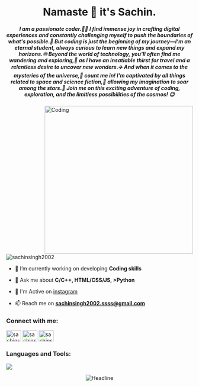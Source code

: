 





<h1 align="center">Namaste 🙏 it's Sachin.  </h1>








<h5 align="center">I am a passionate coder.👨‍💻 I find immense joy in crafting digital experiences and constantly challenging myself to push the boundaries of what's possible.💯 But coding is just the beginning of my journey—I'm an eternal student, always curious to learn new things and expand my horizons.♾️ Beyond the world of technology, you'll often find me wandering and exploring,👣 as I have an insatiable thirst for travel and a relentless desire to uncover new wonders.✈️ And when it comes to the mysteries of the universe,🌌 count me in! I'm captivated by all things related to space and science fiction,🚀 allowing my imagination to soar among the stars.🔭 Join me on this exciting adventure of coding, exploration, and the limitless possibilities of the cosmos! 😉</h5>


<img align="right" alt="Coding" width="400" src="https://miro.medium.com/max/1360/0*7Q3yvSIv_t0ioJ-Z.gif">





<p align="left"> <img src="https://komarev.com/ghpvc/?username=sachinsingh2002&label=Profile%20views&color=0e75b6&style=flat" alt="sachinsingh2002" /> </p>



- 🌱 I’m currently working on developing **Coding skills**

- 💬 Ask me about **C/C++, HTML/CSS/JS, >Python**

- 📝 I'm Active on [instagram](https://www.instagram.com/sachinsingh2002/)

- 📫 Reach me on **sachinsingh2002.ssss@gmail.com**

<h3 align="left">Connect with me:</h3>
<p align="left">
<a href="https://twitter.com/sachinsingh2002" target="blank"><img align="center" src="https://skillicons.dev/icons?i=twitter" alt="sachinsingh2002" height="30" width="40" /></a>
<a href="https://linkedin.com/in/sachinsingh2002" target="blank"><img align="center" src="https://skillicons.dev/icons?i=linkedin" alt="sachinsingh2002" height="30" width="40" /></a>
<a href="https://instagram.com/sachinsingh2002" target="blank"><img align="center" src="https://skillicons.dev/icons?i=instagram" alt="sachinsingh2002" height="30" width="40" /></a>
</p>



<h3 align="left">Languages and Tools:</h3>

<p align="left"> <a href="https://github.com/sachinsingh2002"><img src="https://skillicons.dev/icons?i=cpp,python,java,html,css,js,bootstrap,firebase,vscode,supabase,figma,react,azure,typescript,nextjs"> </a> </p>




 <div align=center>
        <img src="https://readme-typing-svg.herokuapp.com?color=ff33df&size=20&center=true&vCenter=true&width=600&height=50&lines=Show+some+%E2%9D%A4%EF%B8%8F+by+starring+some+of+the+repositories!;" alt="Headline" />
    </div>



   




